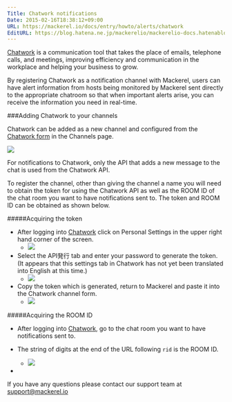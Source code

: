 ```yaml
---
Title: Chatwork notifications
Date: 2015-02-16T18:38:12+09:00
URL: https://mackerel.io/docs/entry/howto/alerts/chatwork
EditURL: https://blog.hatena.ne.jp/mackerelio/mackerelio-docs.hatenablog.mackerel.io/atom/entry/8454420450083918109
---
```


[Chatwork](http://www.chatwork.com/) is a communication tool that takes the place of emails, telephone calls, and meetings, improving efficiency and communication in the workplace and helping your business to grow.

By registering Chatwork as a notification channel with Mackerel, users can have alert information from hosts being monitored by Mackerel sent directly to the appropriate chatroom so that when important alerts arise, you can receive the information you need in real-time.

<!--![](https://cdn-ak.f.st-hatena.com/images/fotolife/m/mackerelio/20141204/20141204112031.png)-->

###Adding Chatwork to your channels

Chatwork can be added as a new channel and configured from the [Chatwork form](https://mackerel.io/my/channels?new=chatwork) in the Channels page.

![](https://cdn-ak.f.st-hatena.com/images/fotolife/m/mackerelio/20190121/20190121191504.png)

For notifications to Chatwork, only the API that adds a new message to the chat is used from the Chatwork API.

To register the channel, other than giving the channel a name you will need to obtain the token for using the Chatwork API as well as the ROOM ID of the chat room you want to have notifications sent to. The token and ROOM ID can be obtained as shown below.

#####Acquiring the token

- After logging into [Chatwork](https://www.chatwork.com) click on Personal Settings in the upper right hand corner of the screen.
  - ![](https://cdn-ak.f.st-hatena.com/images/fotolife/m/mackerelio/20160319/20160319191116.png)
- Select the API発行 tab and enter your password to generate the token. (It appears that this settings tab in Chatwork has not yet been translated into English at this time.)
  - ![](https://cdn-ak.f.st-hatena.com/images/fotolife/m/mackerelio/20160319/20160319191112.png)
- Copy the token which is generated, return to Mackerel and paste it into the Chatwork channel form.
  - ![](https://cdn-ak.f.st-hatena.com/images/fotolife/m/mackerelio/20160319/20160319191107.png)

#####Acquiring the ROOM ID

- After logging into [Chatwork](https://www.chatwork.com), go to the chat room you want to have notifications sent to.
- The string of digits at the end of the URL following `rid` is the ROOM ID.
  - ![](https://cdn-ak.f.st-hatena.com/images/fotolife/m/mackerelio/20190123/20190123181957.png)

-

If you have any questions please contact our support team at support@mackerel.io

